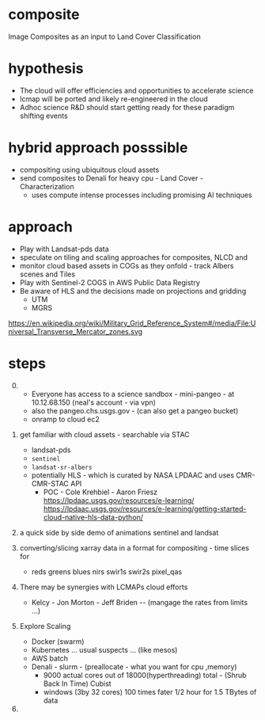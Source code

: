 # composite
Image Composites as an input to Land Cover Classification

# hypothesis

- The cloud will offer efficiencies and opportunities to accelerate science
- lcmap will be ported and likely re-engineered in the cloud
- Adhoc science R&D should start getting ready for these paradigm shifting events

# hybrid approach posssible

- compositing using ubiquitous cloud assets
- send composites to Denali for heavy cpu - Land Cover - Characterization 
    - uses compute intense processes including promising AI techniques


# approach

- Play with Landsat-pds data
- speculate on tiling and scaling approaches for composites, NLCD and 
- monitor cloud based assets in COGs as they onfold - track Albers scenes and Tiles
- Play with Sentinel-2 COGS in AWS Public Data Registry
- Be aware of HLS and the decisions made on projections and gridding
    - UTM
    - MGRS
    

https://en.wikipedia.org/wiki/Military_Grid_Reference_System#/media/File:Universal_Transverse_Mercator_zones.svg

# steps
0. - Everyone has access to a science sandbox - mini-pangeo - at 10.12.68.150 (neal's account - via vpn)
    - also the pangeo.chs.usgs.gov - (can also get a pangeo bucket)
    - onramp to cloud ec2
    
1. get familiar with cloud assets - searchable via STAC
    - landsat-pds
    - `sentinel`
    - `landsat-sr-albers`
    - potentially HLS - which is curated by NASA LPDAAC and uses CMR-CMR-STAC API 
        - POC - Cole Krehbiel - Aaron Friesz
https://lpdaac.usgs.gov/resources/e-learning/
https://lpdaac.usgs.gov/resources/e-learning/getting-started-cloud-native-hls-data-python/

    
2. a quick side by side demo of animations sentinel and landsat
 
3. converting/slicing xarray data in a format for compositing - time slices for
     - reds greens blues nirs swir1s swir2s pixel_qas
     
4. There may be synergies with LCMAPs cloud efforts
    - Kelcy - Jon Morton - Jeff Briden -- (mangage the rates from limits ...)
    
5. Explore Scaling 
    - Docker (swarm)
    - Kubernetes ... usual suspects ... (like mesos)
    - AWS batch
    - Denali - slurm - (preallocate - what you want for cpu ,memory)
        - 9000 actual cores out of 18000(hyperthreading) total - (Shrub Back In Time) Cubist 
        - windows (3by 32 cores) 100 times fater 1/2 hour for 1.5 TBytes of data

6. 


